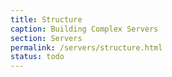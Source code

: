 ```yaml
---
title: Structure
caption: Building Complex Servers 
section: Servers
permalink: /servers/structure.html
status: todo
---
```



